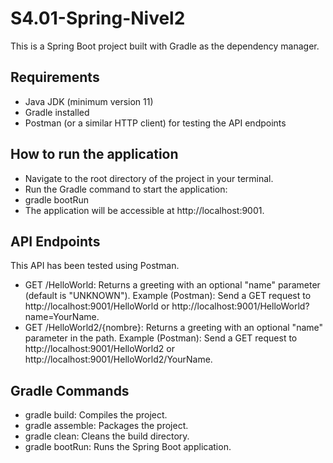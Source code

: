 # S4.01-Spring-Nivel2

This is a Spring Boot project built with Gradle as the dependency manager.

## Requirements

- Java JDK (minimum version 11)
- Gradle installed
- Postman (or a similar HTTP client) for testing the API endpoints

## How to run the application

- Navigate to the root directory of the project in your terminal.
- Run the Gradle command to start the application:
- gradle bootRun
- The application will be accessible at http://localhost:9001.

## API Endpoints

This API has been tested using Postman.

- GET /HelloWorld: Returns a greeting with an optional "name" parameter (default is "UNKNOWN").
Example (Postman): Send a GET request to http://localhost:9001/HelloWorld or http://localhost:9001/HelloWorld?name=YourName.
- GET /HelloWorld2/{nombre}: Returns a greeting with an optional "name" parameter in the path.
Example (Postman): Send a GET request to http://localhost:9001/HelloWorld2 or http://localhost:9001/HelloWorld2/YourName.

## Gradle Commands

- gradle build: Compiles the project.
- gradle assemble: Packages the project.
- gradle clean: Cleans the build directory.
- gradle bootRun: Runs the Spring Boot application.

